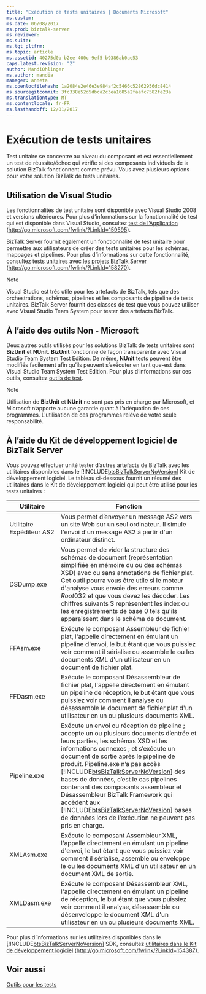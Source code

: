 ```yaml
---
title: "Exécution de tests unitaires | Documents Microsoft"
ms.custom: 
ms.date: 06/08/2017
ms.prod: biztalk-server
ms.reviewer: 
ms.suite: 
ms.tgt_pltfrm: 
ms.topic: article
ms.assetid: 40275d0b-b2ee-400c-9ef5-b9386ab0ae53
caps.latest.revision: "2"
author: MandiOhlinger
ms.author: mandia
manager: anneta
ms.openlocfilehash: 1a2084e2e46e3e984af2c5466c52862956dc8414
ms.sourcegitcommit: 3fc338e52d5dbca2c3ea1685a2faafc7582fe23a
ms.translationtype: MT
ms.contentlocale: fr-FR
ms.lasthandoff: 12/01/2017
---
```

# <a name="performing-unit-testing"></a>Exécution de tests unitaires
Test unitaire se concentre au niveau du composant et est essentiellement un test de réussite/échec qui vérifie si des composants individuels de la solution BizTalk fonctionnent comme prévu. Vous avez plusieurs options pour votre solution BizTalk de tests unitaires.  
  
## <a name="using-visual-studio"></a>Utilisation de Visual Studio  
 Les fonctionnalités de test unitaire sont disponible avec Visual Studio 2008 et versions ultérieures. Pour plus d’informations sur la fonctionnalité de test qui est disponible dans Visual Studio, consultez [test de l’Application](http://go.microsoft.com/fwlink/?LinkId=159595) (http://go.microsoft.com/fwlink/?LinkId=159595).  
  
 BizTalk Server fournit également un fonctionnalité de test unitaire pour permettre aux utilisateurs de créer des tests unitaires pour les schémas, mappages et pipelines. Pour plus d’informations sur cette fonctionnalité, consultez [tests unitaires avec les projets BizTalk Server](http://go.microsoft.com/fwlink/?LinkId=158270) (http://go.microsoft.com/fwlink/?LinkId=158270).  
  
> [!NOTE]  
>  Visual Studio est très utile pour les artefacts de BizTalk, tels que des orchestrations, schémas, pipelines et les composants de pipeline de tests unitaires. BizTalk Server fournit des classes de test que vous pouvez utiliser avec Visual Studio Team System pour tester des artefacts BizTalk.  
  
## <a name="using-non-microsoft-tools"></a>À l’aide des outils Non - Microsoft  
 Deux autres outils utilisés pour les solutions BizTalk de tests unitaires sont **BizUnit** et **NUnit**. **BizUnit** fonctionne de façon transparente avec Visual Studio Team System Test Edition. De même, **NUnit** tests peuvent être modifiés facilement afin qu’ils peuvent s’exécuter en tant que-est dans Visual Studio Team System Test Edition. Pour plus d’informations sur ces outils, consultez [outils de test](~/technical-guides/tools-for-testing.md).  
  
> [!NOTE]  
>  Utilisation de **BizUnit** et **NUnit** ne sont pas pris en charge par Microsoft, et Microsoft n’apporte aucune garantie quant à l’adéquation de ces programmes. L'utilisation de ces programmes relève de votre seule responsabilité.  
  
## <a name="using-the-biztalk-server-sdk"></a>À l’aide du Kit de développement logiciel de BizTalk Server  
 Vous pouvez effectuer unité tester d’autres artefacts de BizTalk avec les utilitaires disponibles dans le [!INCLUDE[btsBizTalkServerNoVersion](../includes/btsbiztalkservernoversion-md.md)] Kit de développement logiciel. Le tableau ci-dessous fournit un résumé des utilitaires dans le Kit de développement logiciel qui peut être utilisé pour les tests unitaires :  
  
|**Utilitaire**|**Fonction**|  
|-----------------|-----------------|  
|Utilitaire Expéditeur AS2|Vous permet d’envoyer un message AS2 vers un site Web sur un seul ordinateur. Il simule l'envoi d'un message AS2 à partir d'un ordinateur distinct.|  
|DSDump.exe|Vous permet de vider la structure des schémas de document (représentation simplifiée en mémoire du ou des schémas XSD) avec ou sans annotations de fichier plat. Cet outil pourra vous être utile si le moteur d'analyse vous envoie des erreurs comme $Root$0$3$2 et que vous devez les décoder. Les chiffres suivants $ représentent les index ou les enregistrements de base 0 tels qu'ils apparaissent dans le schéma de document.|  
|FFAsm.exe|Exécute le composant Assembleur de fichier plat, l'appelle directement en émulant un pipeline d'envoi, le but étant que vous puissiez voir comment il sérialise ou assemble le ou les documents XML d'un utilisateur en un document de fichier plat.|  
|FFDasm.exe|Exécute le composant Désassembleur de fichier plat, l'appelle directement en émulant un pipeline de réception, le but étant que vous puissiez voir comment il analyse ou désassemble le document de fichier plat d'un utilisateur en un ou plusieurs documents XML.|  
|Pipeline.exe|Exécute un envoi ou réception de pipeline ; accepte un ou plusieurs documents d’entrée et leurs parties, les schémas XSD et les informations connexes ; et s’exécute un document de sortie après le pipeline de produit. Pipeline.exe n’a pas accès [!INCLUDE[btsBizTalkServerNoVersion](../includes/btsbiztalkservernoversion-md.md)] des bases de données, c’est le cas pipelines contenant des composants assembleur et Désassembleur BizTalk Framework qui accèdent aux [!INCLUDE[btsBizTalkServerNoVersion](../includes/btsbiztalkservernoversion-md.md)] bases de données lors de l’exécution ne peuvent pas pris en charge.|  
|XMLAsm.exe|Exécute le composant Assembleur XML, l'appelle directement en émulant un pipeline d'envoi, le but étant que vous puissiez voir comment il sérialise, assemble ou enveloppe le ou les documents XML d'un utilisateur en un document XML de sortie.|  
|XMLDasm.exe|Exécute le composant Désassembleur XML, l'appelle directement en émulant un pipeline de réception, le but étant que vous puissiez voir comment il analyse, désassemble ou désenveloppe le document XML d'un utilisateur en un ou plusieurs documents XML.|  
  
 Pour plus d’informations sur les utilitaires disponibles dans le [!INCLUDE[btsBizTalkServerNoVersion](../includes/btsbiztalkservernoversion-md.md)] SDK, consultez [utilitaires dans le Kit de développement logiciel](http://go.microsoft.com/fwlink/?LinkId=154387) (http://go.microsoft.com/fwlink/?LinkId=154387).  
  
## <a name="see-also"></a>Voir aussi  
 [Outils pour les tests](~/technical-guides/tools-for-testing.md)